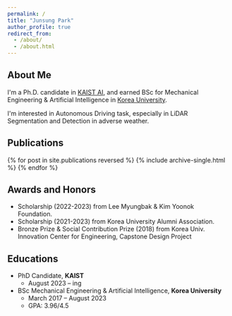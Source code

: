 ```yaml
---
permalink: /
title: "Junsung Park"
author_profile: true
redirect_from: 
  - /about/
  - /about.html
---
```


## About Me
I'm a Ph.D. candidate in [KAIST AI](https://gsai.kaist.ac.kr/), 
and earned BSc for Mechanical Engineering & Artificial Intelligence in [Korea University](https://www.korea.edu/sites/en/index.do).

I'm interested in Autonomous Driving task, especially in LiDAR Segmentation and Detection in adverse weather.


## Publications
{% for post in site.publications reversed %}
  {% include archive-single.html %}
{% endfor %}


## Awards and Honors
- Scholarship (2022-2023) from Lee Myungbak & Kim Yoonok Foundation.
- Scholarship (2021-2023) from Korea University Alumni Association.
- Bronze Prize & Social Contribution Prize (2018) from Korea Univ. Innovation Center for Engineering, Capstone Design Project

## Educations
- PhD Candidate, **KAIST**
  - August 2023 – ing
- BSc Mechanical Engineering & Artificial Intelligence, **Korea University**
  - March 2017 – August 2023
  - GPA: 3.96/4.5
